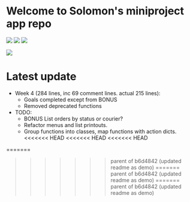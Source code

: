 # Welcome to Solomon's miniproject app repo

<img src = "https://img.shields.io/badge/last%20commit-29%2F12%2F2021%2002%3A00-red"> <img src = "https://img.shields.io/badge/please%20add-CI%2FCD%20shields%3F-red"> <img src = "https://img.shields.io/badge/Python%20Version-3.9.7-blue">

<img src="/pikachuwow.gif?raw=true">

# Latest update

* Week 4 (284 lines, inc 69 comment lines. actual 215 lines):
  * Goals completed except from BONUS
  * Removed deprecated functions
* TODO:
  * BONUS List orders by status or courier?
  * Refactor menus and list printouts.
  * Group functions into classes, map functions with action dicts.
<<<<<<< HEAD
<<<<<<< HEAD
<<<<<<< HEAD
  
=======
>>>>>>> parent of b6d4842 (updated readme as demo)
=======
>>>>>>> parent of b6d4842 (updated readme as demo)
=======
>>>>>>> parent of b6d4842 (updated readme as demo)
